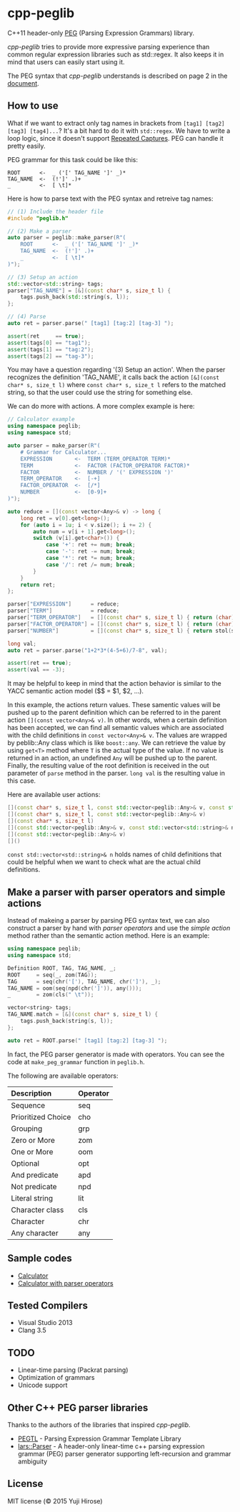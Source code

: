 cpp-peglib
==========

C++11 header-only [PEG](http://en.wikipedia.org/wiki/Parsing_expression_grammar) (Parsing Expression Grammars) library.

*cpp-peglib* tries to provide more expressive parsing experience than common regular expression libraries such as std::regex. It also keeps it in mind that users can easily start using it.

The PEG syntax that *cpp-peglib* understands is described on page 2 in the [document](http://pdos.csail.mit.edu/papers/parsing:popl04.pdf).

How to use
----------

What if we want to extract only tag names in brackets from ` [tag1] [tag2] [tag3] [tag4]... `? It's a bit hard to do it with `std::regex`. We have to write a loop logic, since it doesn't support [Repeated Captures](http://www.boost.org/doc/libs/1_57_0/libs/regex/doc/html/boost_regex/captures.html#boost_regex.captures.repeated_captures). PEG can handle it pretty easily.

PEG grammar for this task could be like this:

```
ROOT      <-  _ ('[' TAG_NAME ']' _)*
TAG_NAME  <-  (!']' .)+
_         <-  [ \t]*
```

Here is how to parse text with the PEG syntax and retreive tag names:


```c++
// (1) Include the header file
#include "peglib.h"

// (2) Make a parser
auto parser = peglib::make_parser(R"(
    ROOT      <-  _ ('[' TAG_NAME ']' _)*
    TAG_NAME  <-  (!']' .)+
    _         <-  [ \t]*
)");

// (3) Setup an action
std::vector<std::string> tags;
parser["TAG_NAME"] = [&](const char* s, size_t l) {
    tags.push_back(std::string(s, l));
};

// (4) Parse
auto ret = parser.parse(" [tag1] [tag:2] [tag-3] ");

assert(ret     == true);
assert(tags[0] == "tag1");
assert(tags[1] == "tag:2");
assert(tags[2] == "tag-3");
```

You may have a question regarding '(3) Setup an action'. When the parser recognizes the definition 'TAG_NAME', it calls back the action `[&](const char* s, size_t l)` where `const char* s, size_t l` refers to the matched string, so that the user could use the string for something else.

We can do more with actions. A more complex example is here:

```c++
// Calculator example
using namespace peglib;
using namespace std;

auto parser = make_parser(R"(
    # Grammar for Calculator...
    EXPRESSION       <-  TERM (TERM_OPERATOR TERM)*
    TERM             <-  FACTOR (FACTOR_OPERATOR FACTOR)*
    FACTOR           <-  NUMBER / '(' EXPRESSION ')'
    TERM_OPERATOR    <-  [-+]
    FACTOR_OPERATOR  <-  [/*]
    NUMBER           <-  [0-9]+
)");

auto reduce = [](const vector<Any>& v) -> long {
    long ret = v[0].get<long>();
    for (auto i = 1u; i < v.size(); i += 2) {
        auto num = v[i + 1].get<long>();
        switch (v[i].get<char>()) {
            case '+': ret += num; break;
            case '-': ret -= num; break;
            case '*': ret *= num; break;
            case '/': ret /= num; break;
        }
    }
    return ret;
};

parser["EXPRESSION"]      = reduce;
parser["TERM"]            = reduce;
parser["TERM_OPERATOR"]   = [](const char* s, size_t l) { return (char)*s; };
parser["FACTOR_OPERATOR"] = [](const char* s, size_t l) { return (char)*s; };
parser["NUMBER"]          = [](const char* s, size_t l) { return stol(string(s, l), nullptr, 10); };

long val;
auto ret = parser.parse("1+2*3*(4-5+6)/7-8", val);

assert(ret == true);
assert(val == -3);
```

It may be helpful to keep in mind that the action behavior is similar to the YACC semantic action model ($$ = $1, $2, ...).

In this example, the actions return values. These samentic values will be pushed up to the parent definition which can be referred to in the parent action `[](const vector<Any>& v)`. In other words, when a certain definition has been accepted, we can find all semantic values which are associated with the child definitions in `const vector<Any>& v`. The values are wrapped by peblib::Any class which is like `boost::any`. We can retrieve the value by using `get<T>` method where `T` is the actual type of the value. If no value is returned in an action, an undefined `Any` will be pushed up to the parent. Finally, the resulting value of the root definition is received in the out parameter of `parse` method in the parser. `long val` is the resulting value in this case.

Here are available user actions:

```c++
[](const char* s, size_t l, const std::vector<peglib::Any>& v, const std::vector<std::string>& n)
[](const char* s, size_t l, const std::vector<peglib::Any>& v)
[](const char* s, size_t l)
[](const std::vector<peglib::Any>& v, const std::vector<std::string>& n)
[](const std::vector<peglib::Any>& v)
[]()
```

`const std::vector<std::string>& n` holds names of child definitions that could be helpful when we want to check what are the actual child definitions.

Make a parser with parser operators and simple actions
------------------------------------------------------

Instead of makeing a parser by parsing PEG syntax text, we can also construct a parser by hand with *parser operators* and use the *simple action* method rather than the semantic action method. Here is an example:

```c++
using namespace peglib;
using namespace std;

Definition ROOT, TAG, TAG_NAME, _;
ROOT     = seq(_, zom(TAG));
TAG      = seq(chr('['), TAG_NAME, chr(']'), _);
TAG_NAME = oom(seq(npd(chr(']')), any()));
_        = zom(cls(" \t"));

vector<string> tags;
TAG_NAME.match = [&](const char* s, size_t l) {
    tags.push_back(string(s, l));
};

auto ret = ROOT.parse(" [tag1] [tag:2] [tag-3] ");
```

In fact, the PEG parser generator is made with operators. You can see the code at `make_peg_grammar` function in `peglib.h`.

The following are available operators:

| Description        | Operator |
|:-------------------|:---------|
| Sequence           | seq      |
| Prioritized Choice | cho      |
| Grouping           | grp      |
| Zero or More       | zom      |
| One or More        | oom      |
| Optional           | opt      |
| And predicate      | apd      |
| Not predicate      | npd      |
| Literal string     | lit      |
| Character class    | cls      |
| Character          | chr      |
| Any character      | any      |

Sample codes
------------

  * [Calculator](https://github.com/yhirose/cpp-peglib/blob/master/example/calc.cc)
  * [Calculator with parser operators](https://github.com/yhirose/cpp-peglib/blob/master/example/calc2.cc)

Tested Compilers
----------------

  * Visual Studio 2013
  * Clang 3.5

TODO
----

  * Linear-time parsing (Packrat parsing)
  * Optimization of grammars
  * Unicode support

Other C++ PEG parser libraries
------------------------------

Thanks to the authors of the libraries that inspired *cpp-peglib*.

 * [PEGTL](https://github.com/ColinH/PEGTL) - Parsing Expression Grammar Template Library
 * [lars::Parser](https://github.com/TheLartians/Parser) - A header-only linear-time c++ parsing expression grammar (PEG) parser generator supporting left-recursion and grammar ambiguity


License
-------

MIT license (© 2015 Yuji Hirose)
